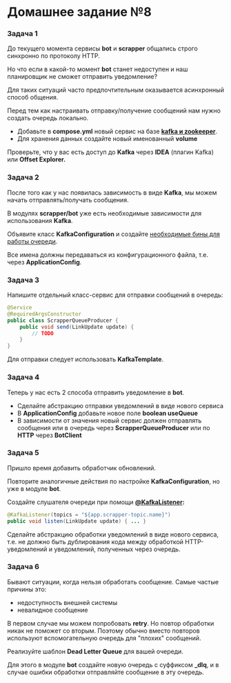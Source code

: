 # Домашнее задание №8

### Задача 1

До текущего момента сервисы **bot** и **scrapper** общались строго синхронно по протоколу HTTP.

Но что если в какой-то момент **bot** станет недоступен и наш планировщик не сможет отправить уведомление?

Для таких ситуаций часто предпочтительным оказывается асинхронный способ общения.

Перед тем как настраивать отправку/получение сообщений нам нужно создать очередь локально.

- Добавьте в **compose.yml** новый сервис на базе [**kafka и zookeeper**](https://github.com/conduktor/kafka-stack-docker-compose).
- Для хранения данных создайте новый именованный **volume**

Проверьте, что у вас есть доступ до  **Kafka** через **IDEA** (плагин Kafka) или **Offset Explorer.**



### Задача 2

После того как у нас появилась зависимость в виде **Kafka**, мы можем начать отправлять/получать сообщения.

В модулях **scrapper/bot** уже есть необходимые зависимости для использования **Kafka**.

Объявите класс **KafkaConfiguration** и создайте [необходимые бины для работы очереди](https://docs.spring.io/spring-kafka/reference/quick-tour.html).

Все имена должны передаваться из конфигурационного файла, т.е. через **ApplicationConfig**.



### Задача 3

Напишите отдельный класс-сервис для отправки сообщений в очередь:
```java
@Service
@RequiredArgsConstructor
public class ScrapperQueueProducer {
    public void send(LinkUpdate update) {
        // TODO
    }
}
```
Для отправки следует использовать **KafkaTemplate**.



### Задача 4

Теперь у нас есть 2 способа отправить уведомление в **bot**.

- Сделайте абстракцию отправки уведомлений в виде нового сервиса
- В **ApplicationConfig** добавьте новое поле **boolean useQueue**
- В зависимости от значения новый сервис должен отправлять сообщения или в очередь через **ScrapperQueueProducer** или  по **HTTP** через **BotClient**



### Задача 5

Пришло время добавить обработчик обновлений.

Повторите аналогичные действия по настройке **KafkaConfiguration**, но уже в модуле **bot**.

Создайте слушателя очереди при помощи [**@KafkaListener**](https://docs.spring.io/spring-kafka/reference/kafka/receiving-messages/listener-annotation.html)**:**
```java
@KafkaListener(topics = "${app.scrapper-topic.name}")
public void listen(LinkUpdate update) { ... }
```
Сделайте абстракцию обработки уведомлений в виде нового сервиса, т.е. не должно быть дублирования кода между обработкой HTTP-уведомлений и уведомлений, полученных через очередь.



### Задача 6

Бывают ситуации, когда нельзя обработать сообщение. Самые частые причины это:

- недоступность внешней системы
- невалидное сообщение

В первом случае мы можем попробовать **retry**. Но повтор обработки никак не поможет со вторым. Поэтому обычно вместо повторов используют вспомогательную очередь для "плохих" сообщений.

Реализуйте шаблон **Dead Letter Queue** для вашей очереди.

Для этого в модуле **bot** создайте новую очередь с суффиксом **_dlq**, и в случае ошибки обработки отправляйте сообщение в эту очередь.
